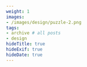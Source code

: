 ```yaml
---
weight: 1
images:
- /images/design/puzzle-2.png
tags:
- archive # all posts
- design
hideTitle: true
hideExif: true
hideDate: true
---
```

